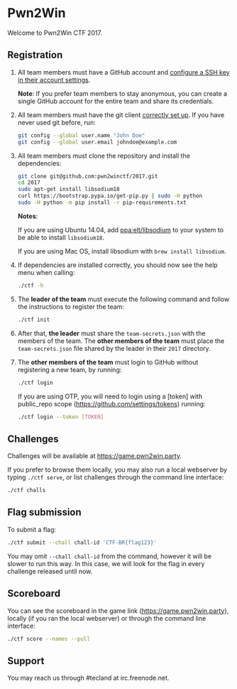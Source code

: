 # Pwn2Win

Welcome to Pwn2Win CTF 2017.

## Registration
1. All team members must have a GitHub account and [configure a SSH key in their account settings](https://github.com/settings/keys).

   **Note**: If you prefer team members to stay anonymous, you can create a single GitHub account for the entire team and share its credentials.

2. All team members must have the git client [correctly set up](https://git-scm.com/book/en/v2/Getting-Started-First-Time-Git-Setup). If you have never used git before, run:
   ```bash
   git config --global user.name "John Doe"
   git config --global user.email johndoe@example.com
   ```

3. All team members must clone the repository and install the dependencies:
   ```bash
   git clone git@github.com:pwn2winctf/2017.git
   cd 2017
   sudo apt-get install libsodium18
   curl https://bootstrap.pypa.io/get-pip.py | sudo -H python
   sudo -H python -m pip install -r pip-requirements.txt
   ```
   **Notes**: 
   
	If you are using Ubuntu 14.04, add [ppa:elt/libsodium](https://launchpad.net/~elt/+archive/ubuntu/libsodium) to your system to be able to install `libsodium18`.

	If you are using Mac OS, install libsodium with `brew install libsodium`.

4. If dependencies are installed correctly, you should now see the help menu when calling:
   ```bash
   ./ctf -h
   ```

5. The **leader of the team** must execute the following command and follow the instructions to register the team:
   ```bash
   ./ctf init
   ```

6. After that, **the leader** must share the `team-secrets.json` with the members of the team. The **other members of the team** must place the `team-secrets.json` file shared by the leader in their `2017` directory.

7. The **other members of the team** must login to GitHub without registering a new team, by running:
   ```bash
   ./ctf login
   ```
   If you are using OTP, you will need to login using a [token] with public_repo scope (https://github.com/settings/tokens) running:
   ```bash
   ./ctf login --token [TOKEN]
   ```

## Challenges

Challenges will be available at https://game.pwn2win.party.

If you prefer to browse them locally, you may also run a local webserver by typing `./ctf serve`, or list challenges through the command line interface:
```bash
./ctf challs
```

## Flag submission

To submit a flag:
```bash
./ctf submit --chall chall-id 'CTF-BR{flag123}'
```

You may omit `--chall chall-id` from the command, however it will be slower to run this way. In this case, we will look for the flag in every challenge released until now.

## Scoreboard

You can see the scoreboard in the game link (https://game.pwn2win.party), locally (if you ran the local webserver) or through the command line interface:
```bash
./ctf score --names --pull
```

## Support

You may reach us through #tecland at irc.freenode.net.
